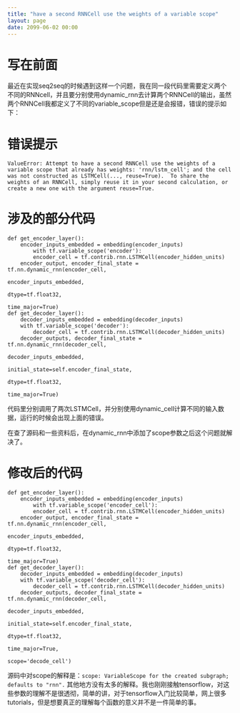 ```yaml
---
title: "have a second RNNCell use the weights of a variable scope"
layout: page
date: 2099-06-02 00:00
---
```

# 写在前面
最近在实现seq2seq的时候遇到这样一个问题，我在同一段代码里需要定义两个不同的RNNcell，并且要分别使用dynamic_rnn去计算两个RNNCell的输出，虽然两个RNNCell我都定义了不同的variable_scope但是还是会报错，错误的提示如下：

# 错误提示

```
ValueError: Attempt to have a second RNNCell use the weights of a variable scope that already has weights: 'rnn/lstm_cell'; and the cell was not constructed as LSTMCell(..., reuse=True).  To share the weights of an RNNCell, simply reuse it in your second calculation, or create a new one with the argument reuse=True.
```

# 涉及的部分代码
```
def get_encoder_layer():
    encoder_inputs_embedded = embedding(encoder_inputs)
        with tf.variable_scope('encoder'):
        encoder_cell = tf.contrib.rnn.LSTMCell(encoder_hidden_units)
    encoder_output, encoder_final_state = tf.nn.dynamic_rnn(encoder_cell,
                                                            encoder_inputs_embedded,
                                                            dtype=tf.float32,
                                                            time_major=True)
def get_decoder_layer():
    decoder_inputs_embedded = embedding(decoder_inputs)
    with tf.variable_scope('decoder'):
        decoder_cell = tf.contrib.rnn.LSTMCell(decoder_hidden_units)
    decoder_outputs, decoder_final_state = tf.nn.dynamic_rnn(decoder_cell,
                                                             decoder_inputs_embedded,
                                                             initial_state=self.encoder_final_state,
                                                             dtype=tf.float32,
                                                             time_major=True)
```
代码里分别调用了两次LSTMCell，并分别使用dynamic_cell计算不同的输入数据，运行的时候会出现上面的错误。

在查了源码和一些资料后，在dynamic_rnn中添加了scope参数之后这个问题就解决了。
# 修改后的代码
```
def get_encoder_layer():
    encoder_inputs_embedded = embedding(encoder_inputs)
        with tf.variable_scope('encoder_cell'):
        encoder_cell = tf.contrib.rnn.LSTMCell(encoder_hidden_units)
    encoder_output, encoder_final_state = tf.nn.dynamic_rnn(encoder_cell,
                                                            encoder_inputs_embedded,
                                                            dtype=tf.float32,
                                                            time_major=True)
def get_decoder_layer():
    decoder_inputs_embedded = embedding(decoder_inputs)
    with tf.variable_scope('decoder_cell'):
        decoder_cell = tf.contrib.rnn.LSTMCell(decoder_hidden_units)
    decoder_outputs, decoder_final_state = tf.nn.dynamic_rnn(decoder_cell,
                                                             decoder_inputs_embedded,
                                                             initial_state=self.encoder_final_state,
                                                             dtype=tf.float32,
                                                             time_major=True,
                                                             scope='decode_cell')
```
源码中对scope的解释是：```scope: VariableScope for the created subgraph; defaults to "rnn".```
其他地方没有太多的解释。我也刚刚接触tensorflow，对这些参数的理解不是很透彻，简单的讲，对于tensorflow入门比较简单，网上很多tutorials，但是想要真正的理解每个函数的意义并不是一件简单的事。













